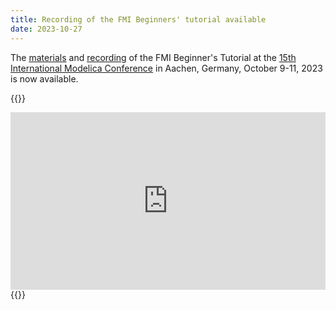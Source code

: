 ```yaml
---
title: Recording of the FMI Beginners' tutorial available
date: 2023-10-27
---
```


The [materials](https://github.com/modelica/fmi-beginners-tutorial-2023) and [recording](https://youtu.be/RlAafdCKCHU?si=e3c9P2fx2Rdr_cD7) of the FMI Beginner's Tutorial at the [15th International Modelica Conference](https://2023.international.conference.modelica.org/) in Aachen, Germany, October 9-11, 2023 is now available.

{{<rawhtml>}}
<style>
.iframe-container{
  position: relative;
  width: 100%;
  padding-bottom: 56.25%; 
  height: 0;
}

.iframe-container iframe{
  position: absolute;
  top:0;
  left: 0;
  width: 100%;
  height: 100%;
}
</style>

<div class="row justify-content-center">
    <div class="col-lg-8">
        <div class="iframe-container mt-5">
            <iframe width="560" height="315" src="https://www.youtube.com/embed/RlAafdCKCHU?si=WOag7hMFCrr428Tk" title="YouTube video player" frameborder="0" allow="accelerometer; autoplay; clipboard-write; encrypted-media; gyroscope; picture-in-picture; web-share" allowfullscreen></iframe>
        </div>
    </div>
</div>
{{</rawhtml>}}
